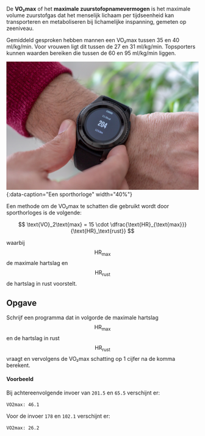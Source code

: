 De **VO₂max** of het **maximale zuurstofopnamevermogen** is het maximale volume zuurstofgas dat het menselijk lichaam per tijdseenheid kan transporteren en metaboliseren bij lichamelijke inspanning, gemeten op zeeniveau. 

Gemiddeld gesproken hebben mannen een VO₂max tussen 35 en 40 ml/kg/min. Voor vrouwen ligt dit tussen de 27 en 31 ml/kg/min. Topsporters kunnen waarden bereiken die tussen de 60 en 95 ml/kg/min liggen.

![sportwatch](media/sportwatch.jpg "Een sporthorloge"){:data-caption="Een sporthorloge" width="40%"}

Een methode om de VO₂max te schatten die gebruikt wordt door sporthorloges is de volgende:

$$
\text{VO}_2\text{max} = 15 \cdot \dfrac{\text{HR}_{\text{max}}}{\text{HR}_\text{rust}}
$$

waarbij $$\text{HR}_{\text{max}}$$ de maximale hartslag en $$\text{HR}_{\text{rust}}$$ de hartslag in rust voorstelt.

## Opgave
Schrijf een programma dat in volgorde de maximale hartslag $$\text{HR}_{\text{max}}$$ en de hartslag in rust $$\text{HR}_{\text{rust}}$$ vraagt en vervolgens de VO₂max schatting op 1 cijfer na de komma berekent.

#### Voorbeeld
Bij achtereenvolgende invoer van `201.5` en `65.5` verschijnt er:
```
VO2max: 46.1
```

Voor de invoer `178` en `102.1` verschijnt er:
```
VO2max: 26.2
```